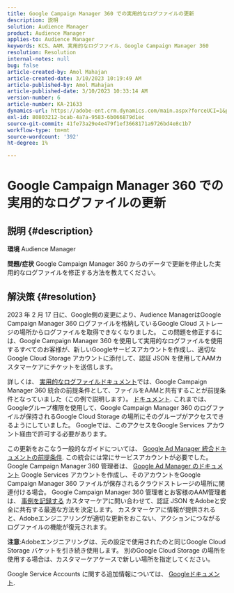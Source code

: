 ```yaml
---
title: Google Campaign Manager 360 での実用的なログファイルの更新
description: 説明
solution: Audience Manager
product: Audience Manager
applies-to: Audience Manager
keywords: KCS、AAM、実用的なログファイル、Google Campaign Manager 360
resolution: Resolution
internal-notes: null
bug: false
article-created-by: Amol Mahajan
article-created-date: 3/10/2023 10:19:49 AM
article-published-by: Amol Mahajan
article-published-date: 3/10/2023 10:33:14 AM
version-number: 6
article-number: KA-21633
dynamics-url: https://adobe-ent.crm.dynamics.com/main.aspx?forceUCI=1&pagetype=entityrecord&etn=knowledgearticle&id=fe984313-2dbf-ed11-83ff-6045bd006268
exl-id: 80803212-bcab-4a7a-9583-6b066879d1ec
source-git-commit: 41fe73a29e4e479f1ef3668171a9726bd4e8c1b7
workflow-type: tm+mt
source-wordcount: '392'
ht-degree: 1%

---
```


# Google Campaign Manager 360 での実用的なログファイルの更新

## 説明 {#description}

<b>環境</b>
Audience Manager


<b>問題/症状</b>
Google Campaign Manager 360 からのデータで更新を停止した実用的なログファイルを修正する方法を教えてください。


## 解決策 {#resolution}


2023 年 2 月 17 日に、Google側の変更により、Audience ManagerはGoogle Campaign Manager 360 ログファイルを格納しているGoogle Cloud ストレージの場所からログファイルを取得できなくなりました。 この問題を修正するには、Google Campaign Manager 360 を使用して実用的なログファイルを使用するすべてのお客様が、新しいGoogleサービスアカウントを作成し、適切なGoogle Cloud Storage アカウントに添付して、認証 JSON を使用してAAMカスタマーケアにチケットを送信します。

詳しくは、 [実用的なログファイルドキュメント](https://experienceleague.adobe.com/docs/audience-manager/user-guide/implementation-integration-guides/media-data-integration/actionable-log-files.html?lang=en)では、Google Campaign Manager 360 統合の前提条件として、ファイルをAAMと共有することが前提条件となっていました（この例で説明します）。 [ドキュメント](https://experienceleague.adobe.com/docs/audience-manager/user-guide/reporting/audience-optimization-reports/audience-optimization-advertisers/import-dcm.html?lang=en). これまでは、Googleグループ権限を使用して、Google Campaign Manager 360 のログファイルが保持されるGoogle Cloud Storage の場所にそのグループがアクセスできるようにしていました。 Googleでは、このアクセスをGoogle Services アカウント経由で許可する必要があります。

この更新をおこなう一般的なガイドについては、 [Google Ad Manager 統合ドキュメントの前提条件](https://experienceleague.adobe.com/docs/audience-manager/user-guide/reporting/audience-optimization-reports/audience-optimization-publishers/import-dfp.html?lang=en). この統合には常にサービスアカウントが必要でした。 Google Campaign Manager 360 管理者は、 [Google Ad Manager のドキュメント](https://experienceleague.adobe.com/docs/audience-manager/user-guide/reporting/audience-optimization-reports/audience-optimization-publishers/import-dfp.html?lang=en) Google Services アカウントを作成し、そのアカウントをGoogle Campaign Manager 360 ファイルが保存されるクラウドストレージの場所に関連付ける場合。 Google Campaign Manager 360 管理者とお客様のAAM管理者は、 [事例を記録する](https://experienceleague.adobe.com/docs/customer-one/using/home.html?lang=ja) カスタマーケアに問い合わせて、認証 JSON をAdobeと安全に共有する最適な方法を決定します。 カスタマーケアに情報が提供されると、Adobeエンジニアリングが適切な更新をおこない、アクションにつながるログファイルの機能が復元されます。

<b>注意</b>:Adobeエンジニアリングは、元の設定で使用されたのと同じGoogle Cloud Storage バケットを引き続き使用します。 別のGoogle Cloud Storage の場所を使用する場合は、カスタマーケアケースで新しい場所を指定してください。

Google Service Accounts に関する追加情報については、 [Googleドキュメント](https://cloud.google.com/iam/docs/service-accounts-create#creating_a_service_account).
